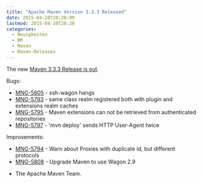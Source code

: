 ```yaml
---
title: "Apache Maven Version 3.3.3 Released"
date: 2015-04-28T20:20:00
lastmod: 2015-04-28T20:20
categories:
  - Neuigkeiten
  - BM
  - Maven
  - Maven-Releases
---
```

The new [Maven 3.3.3 Release is out](https://issues.apache.org/jira/secure/ReleaseNote.jspa?projectId=12316922&version=12332054).

Bugs:

 * [MNG-5605](https://issues.apache.org/jira/browse/MNG-5605) - ssh-wagon hangs
 * [MNG-5793](https://issues.apache.org/jira/browse/MNG-5793) - same class realm registered both with plugin and extensions realm caches
 * [MNG-5795](https://issues.apache.org/jira/browse/MNG-5795) - Maven extensions can not be retrieved from authenticated repositories
 * [MNG-5797](https://issues.apache.org/jira/browse/MNG-5797) - 'mvn deploy' sends HTTP User-Agent twice

Improvements:

 * [MNG-5794](https://issues.apache.org/jira/browse/MNG-5794) - Warn about Proxies with duplicate id, but different protocols
 * [MNG-5808](https://issues.apache.org/jira/browse/MNG-5808) - Upgrade Maven to use Wagon 2.9

- The Apache Maven Team.
